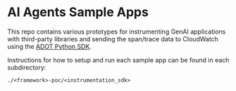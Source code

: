 # AI Agents Sample Apps
This repo contains various prototypes for instrumenting GenAI applications with third-party libraries and sending the span/trace data to CloudWatch using the [ADOT Python SDK](https://github.com/aws-observability/aws-otel-python-instrumentation).

Instructions for how to setup and run each sample app can be found in each subdirectory:

`./<framework>-poc/<instrumentation_sdk>`
